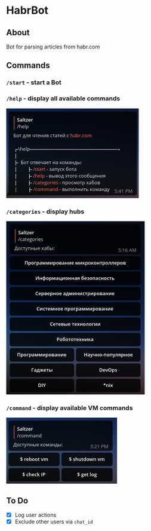 # HabrBot

## About
Bot for parsing articles from habr.com

## Commands
### `/start` - start a Bot

### `/help` - display all available commands
![](assets/help.png)

### `/categories` - display hubs
![](assets/categories.png)

### `/command` - display available VM commands
![](assets/vm-commands.png)


## To Do

- [x] Log user actions
- [x] Exclude other users via `chat_id`
